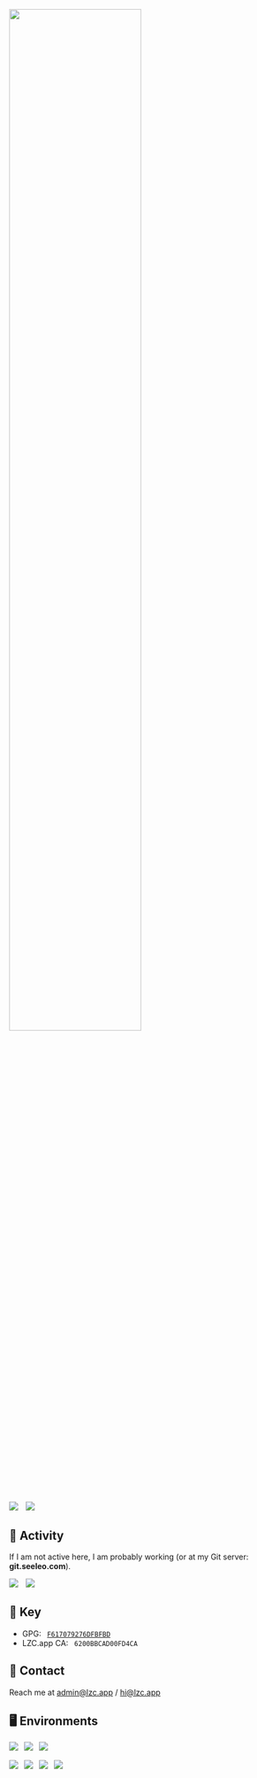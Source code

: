 <img src="http://github-profile-summary-cards.vercel.app/api/cards/profile-details?username=lzcapp&theme=default" width="68.8%">

[![](http://github-profile-summary-cards.vercel.app/api/cards/repos-per-language?username=lzcapp&theme=default)](#)&emsp;[![](http://github-profile-summary-cards.vercel.app/api/cards/most-commit-language?username=lzcapp&theme=default)](#)

## :floppy_disk: Activity

If I am not active here, I am probably working (or at my Git server: **git.seeleo.com**).

[![](http://github-profile-summary-cards.vercel.app/api/cards/stats?username=lzcapp&theme=default)](#)&emsp;[![](http://github-profile-summary-cards.vercel.app/api/cards/productive-time?username=lzcapp&theme=default&utcOffset=8)](#)

## 🔑 Key

- GPG:  [`F617079276DFBFBD`](https://keyserver.ubuntu.com/pks/lookup?search=F617079276DFBFBD&fingerprint=on&op=index)
- LZC.app CA:  `6200BBCAD00FD4CA`

## :e-mail: Contact

Reach me at admin@lzc.app / hi@lzc.app

## :desktop_computer: Environments

[![](https://img.shields.io/badge/Windows-11-blue?style=for-the-badge&logo=windows)](#)&ensp;
[![](https://img.shields.io/badge/WSL-Ubuntu-green?style=for-the-badge&logo=ubuntu)](#)&ensp;
[![](https://img.shields.io/badge/Google-Android-green?style=for-the-badge&logo=android)](#)&ensp;

[![](https://img.shields.io/badge/.NET-C%23-brightgreen?style=for-the-badge&logo=windows)](#)&ensp;
[![](https://img.shields.io/badge/.NET-Visual%20Basic-brightgreen?style=for-the-badge&logo=windows)](#)&ensp;
[![](https://img.shields.io/badge/Android-Java-blue?style=for-the-badge&logo=android)](#)&ensp;
[![](https://img.shields.io/badge/Others-C++,%20Java,%20HTML,%20CSS,%20JS...-blue?style=for-the-badge&logo=codereview)](#)

